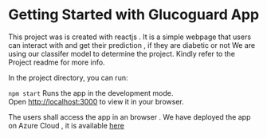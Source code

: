 # Getting Started with Glucoguard App
This project was is created with reactjs . It is a simple webpage that users can interact with and get their prediction , if they are diabetic or not 
We are using our classifer model to determine the project. Kindly refer to the Project readme for more info. 


In the project directory, you can run:

`npm start`
Runs the app in the development mode.\
Open [http://localhost:3000](http://localhost:3000) to view it in your browser.

The users shall access the app in an browser . 
We have deployed the app on Azure Cloud , it is available [here]()
